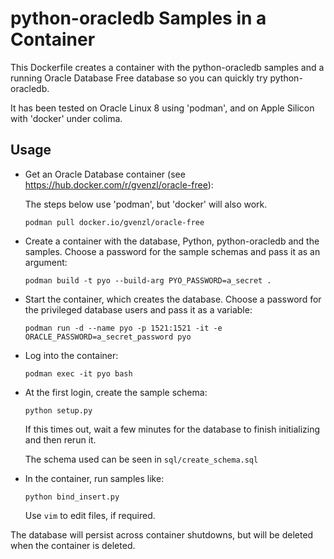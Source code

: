 # python-oracledb Samples in a Container

This Dockerfile creates a container with the python-oracledb samples and a
running Oracle Database Free database so you can quickly try python-oracledb.

It has been tested on Oracle Linux 8 using 'podman', and on Apple Silicon with
'docker' under colima.

## Usage

- Get an Oracle Database container (see
  https://hub.docker.com/r/gvenzl/oracle-free):

  The steps below use 'podman', but 'docker' will also work.

  ```
  podman pull docker.io/gvenzl/oracle-free
  ```

- Create a container with the database, Python, python-oracledb and the
  samples. Choose a password for the sample schemas and pass it as an argument:

  ```
  podman build -t pyo --build-arg PYO_PASSWORD=a_secret .
  ```

- Start the container, which creates the database. Choose a password for the
  privileged database users and pass it as a variable:

  ```
  podman run -d --name pyo -p 1521:1521 -it -e ORACLE_PASSWORD=a_secret_password pyo
  ```

- Log into the container:

  ```
  podman exec -it pyo bash
  ```

- At the first login, create the sample schema:

  ```
  python setup.py
  ```

  If this times out, wait a few minutes for the database to finish initializing
  and then rerun it.

  The schema used can be seen in `sql/create_schema.sql`

- In the container, run samples like:

  ```
  python bind_insert.py
  ```

  Use `vim` to edit files, if required.

The database will persist across container shutdowns, but will be deleted when
the container is deleted.
